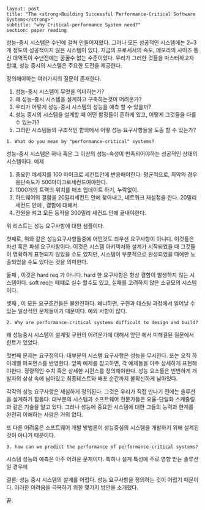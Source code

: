 ~~~
layout: post
title: "The <strong>Building Successful Performance-Critical Software Systems</strong>"
subtitle: "why Critical-performance System need?"
section: paper reading
~~~
  

성능-중시 시스템은 수년에 걸쳐 만들어져왔다. 그러나 모든 성공적인 시스템에는 2~3개 정도의 성공적이지 않은 시스템이 있다.
지금의 프로세서의 속도, 메모리의 사이즈 통신 대역폭이 수년전에는 꿈꿀수 없는 수준이었다.
우리가 그러한 것들을 마스터하고자 할떄, 성능 중시의 시스템은 주요한 도전을 제공한다.

정의해야하는 여러가지의 질문이 존재한다.
1. 성능-중시 시스템이 무엇을 의미하는가?
2. 왜 성능-중시 시스템을 설계하고 구축하는것이 어려운가?
3. 우리가 어떻게 성능-중시 시스템의 성능을 예측 할 수 있을까?
4. 성능 중시의 시스템을 설계할 때 어떤 함정들이 흔하게 있고, 어떻게 그것들을 다룰 수 있는가?
5. 그러한 시스템들의 구조적인 함의에서 어떻 성능 요구사항들을 도출 할 수 있는가?

~~~
1. What do you mean by "performance-critical" systems?
~~~
성능-중시 시스템은 하나 혹은 그 이상의 성능-속성이 만족되어야하는 성공적인 상태의 시스템이다.
예제
1. 중요한 메세지를 100 마이크로 세컨트안에 반응해야한다. 평균적으로, 최악의 경우 응단속도가 500마이크로세컨드여야한다.
2. 1000개의 트랙의 위치를 매초 업데이트 하기, 누락없이.
3. 하드웨어의 결함을 20밀리세컨드 안에 찾아내고, 네트워크 재설정을 한다. 20밀리 세컨드 안에 , 결함에 대해서.
4. 전원을 켜고 모든 동작을 300밀리 세컨드 안에 끝내야한다.

위 리스트는 성능 요구사항에 대한 샘플이다. 

첫째로, 위와 같은 성능요구사항들중에 어떤것도 최우선 요구사항이 아니다. 이것들은 차선 혹은 파생 요구사항이다. 이것은 시스템 아키텍처와 설계가 시작되었을 때 그것들이 명확하게 표현되지 않았을 수도 있지만, 시스템이 부분적으로 완성되었을 때에만 노출되었을 수도 있다는 것을 의미한다.

둘째 , 이것은 hard req 가 아니다. hard 한 요구사항은 항상 결함이 발생하지 않는 시스템이다. soft req는 때떄로 실수 할수도 있고, 실패를 고려하지 않은 소규모의 시스템이다.

셋째 , 이 모든 요구조건들은 불완전하다. 왜냐하면, 구현과 테스팅 과정에서 일어날 수 있는 일상적인 문제들이기 때문이다. 예외 사항이 많다.

~~~
2. Why are performance-critical systems difficult to design and build?
~~~
왜 성능중시 시스템이 설계및 구현의 어려운가에 대해서 앞단 에서 미해결된 질문에서 힌트가 있었다.

첫번째 문제는 요구정의다. 대부분의 시스템 요구사항은 성능을 무시한다. 또는 오직 하이레벨 퍼포먼스를 반영한다. 앞쪽 예제를 참고하면, 각 예제들을 아주 상세하게 표현해야한다. 정량적인 수치 혹은 상세한 시퀸스를 정의해야한다. 성능 요소들은 빈번하게 개발자의 상상 속에 남아있고 최종테스트와 배포 순간까지 불확신하게 남아있다.

각각의 성능 요구사항은 세심하게 정의된다. 그것은 우리가 직접 만나기 전에는 솔루션을 설계하기 힘들다. 대부분의 시스템과 소프트웨어 전문가들은 요율-단일화 스케줄링과 같은 기술을 알고 있다.
그러나 성능에 중요한 시스템에 대한 그들의 능력과 한계를 완전히 이해하는 사람은 거의 없다.

또 다른 어려움은 소프트웨어 개발 방법론이 성능중심의 시스템을 개발하기 위해 설계된 것이 아니기 때문이다. 

~~~
3. how can we predict the performance of performance-critical systems?
~~~
시스템 성능의 예측은 아주 어려운 문제이다. 특히나 설계 특성에 주로 영향 받는 솔루션일 경우에



결론:
성능 중시 시스템의 설계를 어렵다.
성능 요구사항을 정의하는 것이 어렵기 때문이다.
이러한 어려움을 극복하기 위한 몇가지 방안을 소개했다.

끝.

